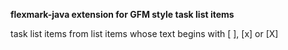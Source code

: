 **flexmark-java extension for GFM style task list items**

task list items from list items whose text begins with \[ \], \[x\] or \[X\]
